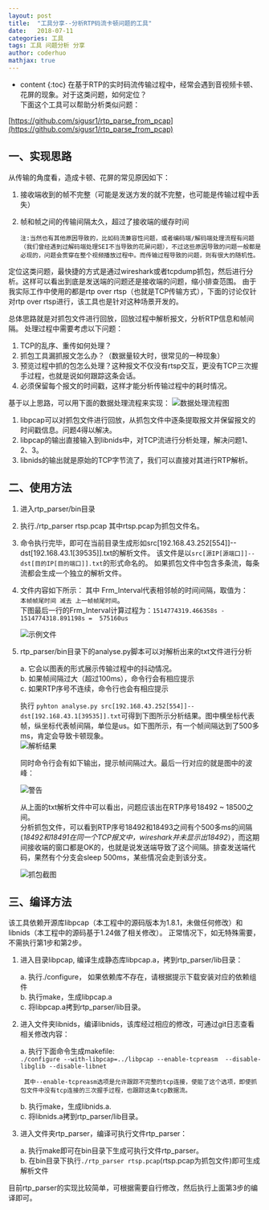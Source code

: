 ```yaml
---
layout: post  
title:  "工具分享--分析RTP码流卡顿问题的工具"  
date:   2018-07-11  
categories: 工具  
tags: 工具 问题分析 分享
author: coderhuo  
mathjax: true
---
```


* content
{:toc}
在基于RTP的实时码流传输过程中，经常会遇到音视频卡顿、花屏的现象。对于这类问题，如何定位？  
下面这个工具可以帮助分析类似问题：  

[https://github.com/sigusr1/rtp_parse_from_pcap](https://github.com/sigusr1/rtp_parse_from_pcap)







## 一、实现思路 ##  
从传输的角度看，造成卡顿、花屏的常见原因如下：
1. 接收端收到的帧不完整（可能是发送方发的就不完整，也可能是传输过程中丢失）
2. 帧和帧之间的传输间隔太久，超过了接收端的缓存时间  

	```
	注:当然也有其他原因导致的，比如码流兼容性问题，或者编码端/解码端处理流程有问题（我们曾经遇到过解码端处理SEI不当导致的花屏问题），不过这些原因导致的问题一般都是必现的，问题会贯穿在整个视频播放过程中。而传输过程导致的问题，则有很大的随机性。
	```

定位这类问题，最快捷的方式是通过wireshark或者tcpdump抓包，然后进行分析。这样可以看出到底是发送端的问题还是接收端的问题，缩小排查范围。
由于我实际工作中使用的都是rtp over rtsp（也就是TCP传输方式），下面的讨论仅针对rtp over rtsp进行，该工具也是针对这种场景开发的。


总体思路就是对抓包文件进行回放，回放过程中解析报文，分析RTP信息和帧间隔。
处理过程中需要考虑以下问题：
1. TCP的乱序、重传如何处理？
2. 抓包工具漏抓报文怎么办？（数据量较大时，很常见的一种现象）
3. 预览过程中抓的包怎么处理？这种报文不仅没有rtsp交互，更没有TCP三次握手过程，也就是说如何跟踪这条会话。
4. 必须保留每个报文的时间戳，这样才能分析传输过程中的耗时情况。


基于以上思路，可以用下面的数据处理流程来实现：
![数据处理流程图](http://data.coderhuo.tech/blog/rtp_parser/work_flow.JPG)

1. libpcap可以对抓包文件进行回放，从抓包文件中逐条提取报文并保留报文的时间戳信息。问题4得以解决。
2. libpcap的输出直接输入到libnids中，对TCP流进行分析处理，解决问题1、2、3。
3. libnids的输出就是原始的TCP字节流了，我们可以直接对其进行RTP解析。



## 二、使用方法 ##  

1. 进入rtp_parser/bin目录
2. 执行./rtp_parser  rtsp.pcap
   其中rtsp.pcap为抓包文件名。
3. 命令执行完毕，即可在当前目录生成形如src[192.168.43.252[554]]--dst[192.168.43.1[39535]].txt的解析文件。
   该文件是以`src[源IP[源端口]]--dst[目的IP[目的端口]].txt`的形式命名的。
   如果抓包文件中包含多条流，每条流都会生成一个独立的解析文件。
4. 文件内容如下所示：
   其中 Frm_Interval代表相邻帧的时间间隔，取值为：  
    `本帧帧尾时间 减去 上一帧帧尾时间`。  
   下图最后一行的Frm_Interval计算过程为：`1514774319.466358s - 1514774318.891198s =  575160us`


	![示例文件](http://data.coderhuo.tech/blog/rtp_parser/parse_file.JPG)

5. rtp_parser/bin目录下的analyse.py脚本可以对解析出来的txt文件进行分析  

	a. 它会以图表的形式展示传输过程中的抖动情况。  
	b. 如果帧间隔过大（超过100ms），命令行会有相应提示  
    c. 如果RTP序号不连续，命令行也会有相应提示  


   执行 `pyhton analyse.py src[192.168.43.252[554]]--dst[192.168.43.1[39535]].txt`可得到下图所示分析结果。图中横坐标代表帧，纵坐标代表帧间隔，单位是us。如下图所示，有一个帧间隔达到了500多ms，肯定会导致卡顿现象。  
   ![解析结果](http://data.coderhuo.tech/blog/rtp_parser/rtp_parse_result.png)

   同时命令行会有如下输出，提示帧间隔过大。最后一行对应的就是图中的波峰：  

   ![警告](http://data.coderhuo.tech/blog/rtp_parser/warnning.JPG)

   从上面的txt解析文件中可以看出，问题应该出在RTP序号18492 ~ 18500之间。  
   分析抓包文件，可以看到RTP序号18492和18493之间有个500多ms的间隔(*18492和18491在同一个TCP报文中，wireshark并未显示出18492*），而这期间接收端的窗口都是OK的，也就是说发送端导致了这个间隔。排查发送端代码，果然有个分支会sleep 500ms，某些情况会走到该分支。  

   ![抓包截图](http://data.coderhuo.tech/blog/rtp_parser/net_delay.JPG)



## 三、编译方法 ##  

该工具依赖开源库libpcap（本工程中的源码版本为1.8.1，未做任何修改）和libnids（本工程中的源码基于1.24做了相关修改）。
正常情况下，如无特殊需要，不需执行第1步和第2步。

1. 进入目录libpcap, 编译生成静态库libpcap.a，拷到rtp_parser/lib目录：  


	a. 执行./configure， 如果依赖库不存在，请根据提示下载安装对应的依赖组件  
	b. 执行make，生成libpcap.a  
	c. 将libpcap.a拷到rtp_parser/lib目录。  

2. 进入文件夹libnids，编译libnids，该库经过相应的修改，可通过git日志查看相关修改内容：  

	a. 执行下面命令生成makefile:  
		`./configure --with-libpcap=../libpcap --enable-tcpreasm  --disable-libglib --disable-libnet`  

	    其中--enable-tcpreasm选项是允许跟踪不完整的tcp连接，使能了这个选项，即使抓包文件中没有tcp连接的三次握手过程，也跟踪这条tcp数据流。  

	b. 执行make，生成libnids.a.  
	c. 将libnids.a拷到rtp_parser/lib目录。  
	
3. 进入文件夹rtp_parser，编译可执行文件rtp_parser：  

	a. 执行make即可在bin目录下生成可执行文件rtp_parser。  
	b. 在bin目录下执行`./rtp_parser rtsp.pcap`(rtsp.pcap为抓包文件)即可生成解析文件  

目前rtp_parser的实现比较简单，可根据需要自行修改，然后执行上面第3步的编译即可。




​                
